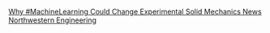 [Why #MachineLearning Could Change Experimental Solid Mechanics   News   Northwestern Engineering](https://qi.tc/qi/116129)